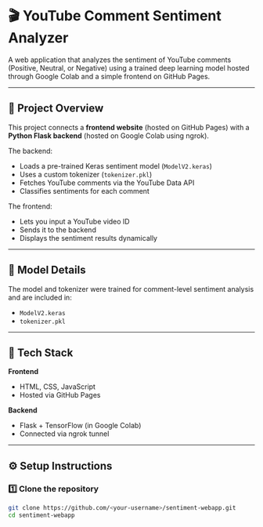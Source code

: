 # 🎬 YouTube Comment Sentiment Analyzer

A web application that analyzes the sentiment of YouTube comments (Positive, Neutral, or Negative) using a trained deep learning model hosted through Google Colab and a simple frontend on GitHub Pages.

---

## 🚀 Project Overview

This project connects a **frontend website** (hosted on GitHub Pages) with a **Python Flask backend** (hosted on Google Colab using ngrok).

The backend:
- Loads a pre-trained Keras sentiment model (`ModelV2.keras`)
- Uses a custom tokenizer (`tokenizer.pkl`)
- Fetches YouTube comments via the YouTube Data API
- Classifies sentiments for each comment

The frontend:
- Lets you input a YouTube video ID
- Sends it to the backend
- Displays the sentiment results dynamically

---

## 🧠 Model Details

The model and tokenizer were trained for comment-level sentiment analysis and are included in:
- `ModelV2.keras`
- `tokenizer.pkl`

---

## 🧰 Tech Stack

**Frontend**
- HTML, CSS, JavaScript
- Hosted via GitHub Pages

**Backend**
- Flask + TensorFlow (in Google Colab)
- Connected via ngrok tunnel

---

## ⚙️ Setup Instructions

### 1️⃣ Clone the repository
```bash
git clone https://github.com/<your-username>/sentiment-webapp.git
cd sentiment-webapp
